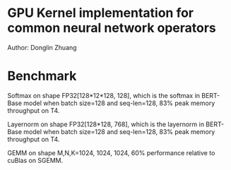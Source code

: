 # GPU Kernel implementation for common neural network operators
Author: Donglin Zhuang

# Benchmark
Softmax on shape FP32[128\*12\*128, 128], which is the softmax in BERT-Base model when batch size=128 and seq-len=128, 83% peak memory throughput on T4.

Layernorm on shape FP32[128\*128, 768], which is the layernorm in BERT-Base model when batch size=128 and seq-len=128, 83% peak memory throughput on T4.

GEMM on shape M,N,K=1024, 1024, 1024, 60% performance relative to cuBlas on SGEMM.